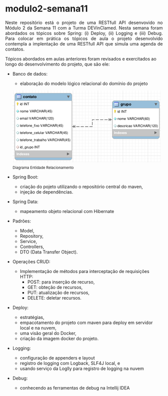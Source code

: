 # modulo2-semana11

<p align="justify"> 
Neste repositório está o projeto de uma RESTfull API desenvovido no Módulo 2 da Semana 11 com a Turma DEVinClamed.
Nesta semana foram abordados os tópicos sobre Spring: (i) Deploy, (ii) Logging e (iii) Debug. Para colocar em prática os tópicos de aula o projeto desenvolvido contempla a implentação de uma RESTfull API que simula uma agenda de contatos.

Tópicos abordados em aulas anteriores foram revisados e exercitados ao longo do desenvolvimento do projeto, que são ele:

- Banco de dados: 
   - elaboração do modelo lógico relacional do domínio do projeto
   
   <img src="https://github.com/DEVin-Clamed/modulo2-semana11/blob/main/src/main/resources/doc/er_api_agenda_clamed.png" > <br> <sub> Diagrama Entidade Relacionamento </sub>
   
- Spring Boot: 
   - criação do pojeto utilizando o repositório central do maven, 
   - injeção de dependências.
   
- Spring Data: 
   - mapeamento objeto relacional com Hibernate
   
- Padrões: 
    - Model, 
    - Repository, 
    - Service, 
    - Controllers, 
    - DTO (Data Transfer Object). 
    
- Operações CRUD: 
    - Implementação de métodos para interceptação de requisições HTTP: 
      - POST: para inserção de recurso, 
      - GET: obteção de recursos, 
      - PUT: atualização de recursos, 
      - DELETE: deletar recursos.
     
- Deploy: 
    - estratégias,
    - empacotamento do projeto com maven para deploy em servidor local e na nuvem,
    - uma visão geral do Docker,
    - criação da imagem docker do projeto.
    
- Logging: 
    - configuração de appenders e layout
    - registro de logging com Logback, SLF4J local, e
    - usando serviço da Loglly para registro de logging na nuvem
- Debug: 
    - conhecendo as ferramentas de debug na Intellij IDEA
</p>
